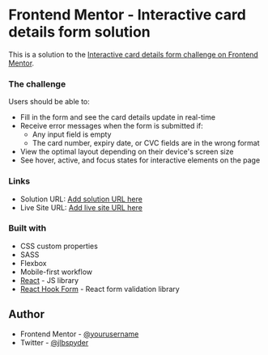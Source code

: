 # Frontend Mentor - Interactive card details form solution

This is a solution to the [Interactive card details form challenge on Frontend Mentor](https://www.frontendmentor.io/challenges/interactive-card-details-form-XpS8cKZDWw). 

### The challenge

Users should be able to:

- Fill in the form and see the card details update in real-time
- Receive error messages when the form is submitted if:
  - Any input field is empty
  - The card number, expiry date, or CVC fields are in the wrong format
- View the optimal layout depending on their device's screen size
- See hover, active, and focus states for interactive elements on the page


### Links

- Solution URL: [Add solution URL here](https://your-solution-url.com)
- Live Site URL: [Add live site URL here](https://your-live-site-url.com)


### Built with

- CSS custom properties
- SASS
- Flexbox
- Mobile-first workflow
- [React](https://reactjs.org/) - JS library
- [React Hook Form](https://react-hook-form.com/) - React form validation library


## Author

- Frontend Mentor - [@yourusername](https://www.frontendmentor.io/profile/Jlbspyder)
- Twitter - [@jlbspyder](https://www.twitter.com/jlbspyder)


